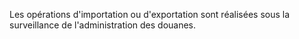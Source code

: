 Les opérations d'importation ou d'exportation sont
réalisées sous la surveillance de l'administration des douanes.